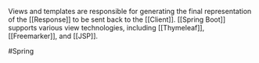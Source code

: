 Views and templates are responsible for generating the final representation of the [[Response]] to be sent back to the [[Client]]. [[Spring Boot]] supports various view technologies, including [[Thymeleaf]], [[Freemarker]], and [[JSP]].

#Spring 